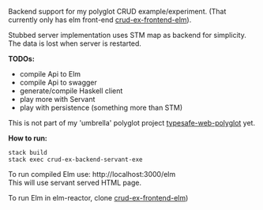 Backend support for my polyglot CRUD example/experiment. (That currently only has elm front-end
[crud-ex-frontend-elm](https://github.com/rpeszek/crud-ex-frontend-elm.git)).   

Stubbed server implementation uses STM map as backend for simplicity. The data is lost 
when server is restarted.

__TODOs:__ 
* compile Api to Elm
* compile Api to swagger
* generate/compile Haskell client 
* play more with Servant
* play with persistence (something more than STM)

This is not part of my 'umbrella' polyglot project [typesafe-web-polyglot](https://github.com/rpeszek/typesafe-web-polyglot.git) yet.

__How to run:__  
```
stack build 
stack exec crud-ex-backend-servant-exe
```
To run compiled Elm use: http://localhost:3000/elm  
This will use servant served HTML page.

To run Elm in elm-reactor, clone [crud-ex-frontend-elm](https://github.com/rpeszek/crud-ex-frontend-elm.git)) 
